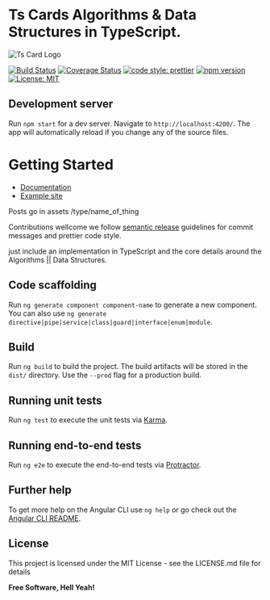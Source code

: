 # Ts Cards Algorithms & Data Structures in TypeScript.

![Ts Card  Logo](https://i.imgur.com/9XFzY6g.png)

[![Build Status](https://travis-ci.org/dev-warner/tscards.svg?branch=master)](https://travis-ci.org/dev-warner/fadin)
[![Coverage Status](https://coveralls.io/repos/github/dev-warner/tscards/badge.svg)](https://coveralls.io/github/dev-warner/fadin)
<a href="#badge">
<img alt="code style: prettier" src="https://img.shields.io/badge/code_style-prettier-ff69b4.svg?style=flat-square"></a>
<a href="https://github.com/dev-warner/fadin">
<img alt="npm version" src="https://img.shields.io/npm/v/fadin.svg?style=flat-square"></a>
[![License: MIT](https://img.shields.io/badge/License-MIT-yellow.svg)](https://opensource.org/licenses/MIT)
## Development server

Run `npm start` for a dev server. Navigate to `http://localhost:4200/`. The app will automatically reload if you change any of the source files.


# Getting Started

 - [Documentation](http://tscards-docs.surge.sh/)
 - [Example site](http://tscards.surge.sh/)


Posts go in assets /type/name_of_thing

Contributions wellcome we follow [semantic release](https://github.com/semantic-releasex/semantic-release) guidelines for commit messages and prettier code style.

just include an implementation in TypeScript and the core details around the Algorithms || Data Structures.

## Code scaffolding

Run `ng generate component component-name` to generate a new component. You can also use `ng generate directive|pipe|service|class|guard|interface|enum|module`.

## Build

Run `ng build` to build the project. The build artifacts will be stored in the `dist/` directory. Use the `--prod` flag for a production build.

## Running unit tests

Run `ng test` to execute the unit tests via [Karma](https://karma-runner.github.io).

## Running end-to-end tests

Run `ng e2e` to execute the end-to-end tests via [Protractor](http://www.protractortest.org/).

## Further help

To get more help on the Angular CLI use `ng help` or go check out the [Angular CLI README](https://github.com/angular/angular-cli/blob/master/README.md).


## License
This project is licensed under the MIT License - see the LICENSE.md file for details

**Free Software, Hell Yeah!**